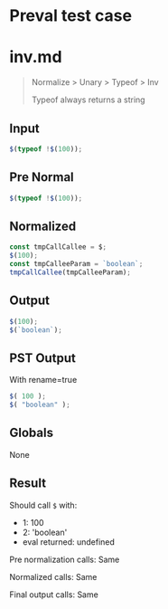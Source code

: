 # Preval test case

# inv.md

> Normalize > Unary > Typeof > Inv
>
> Typeof always returns a string

## Input

`````js filename=intro
$(typeof !$(100));
`````

## Pre Normal


`````js filename=intro
$(typeof !$(100));
`````

## Normalized


`````js filename=intro
const tmpCallCallee = $;
$(100);
const tmpCalleeParam = `boolean`;
tmpCallCallee(tmpCalleeParam);
`````

## Output


`````js filename=intro
$(100);
$(`boolean`);
`````

## PST Output

With rename=true

`````js filename=intro
$( 100 );
$( "boolean" );
`````

## Globals

None

## Result

Should call `$` with:
 - 1: 100
 - 2: 'boolean'
 - eval returned: undefined

Pre normalization calls: Same

Normalized calls: Same

Final output calls: Same
